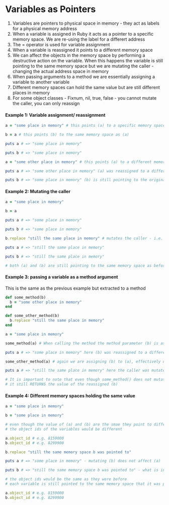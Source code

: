 # Variables as Pointers

1. Variables are pointers to physical space in memory - they act as labels for a physical memory address
2. When a variable is assigned in Ruby it acts as a pointer to a specific memory space.
We are re-using the label for a differert address
3. The = operator is used for variable assignment
4. When a variable is reassigned it points to a different memory space
5. We can affect the objects in the memory space by performing a destructive action on the variable.
When this happens the variable is still pointing to the same memory space but we are mutating the caller -
changing the actual address space in memory
6. When passing arguments to a method we are essentially assigning a variable to another variable
7. Different memory spaces can hold the same value but are still different places in memory
8. For some object classes - Fixnum, nil, true, false - you cannot mutate the caller, you can only reassign

#### Example 1: Variable assignment/ reassignment
```ruby
a = "some place in memory" # this points (a) to a specific memory space

b = a # this points (b) to the same memory space as (a)

puts a # => "some place in memory"

puts b # => "some place in memory"

a = "some other place in memory" # this points (a) to a different memory space

puts a # => "some other place in memory" (a) was reassigned to a different memory space

puts b # => "some place in memory" (b) is still pointing to the original memory space. It was not reassigned 
```

#### Example 2: Mutating the caller
```ruby
a = "some place in memory"

b = a

puts a # => "some place in memory"

puts b # => "some place in memory"

b.replace "still the same place in memory" # mutates the caller - i.e. changes what is in the memory space

puts a # => "still the same place in memory"

puts b # => "still the same place in memory"

# both (a) and (b) are still pointing to the same memory space as before but what is in that space has changed
```

#### Example 3: passing a variable as a method argument
This is the same as the previous example but extracted to a method
```ruby
def some_method(b)
  b = "some other place in memory"
end

def some_other_method(b)
  b.replace "still the same place in memory"
end

a = "some place in memory"

some_method(a) # When calling the method the method parameter (b) is assigned to the method call argument (a)

puts a # => "some place in memory" here (b) was reassigned to a different memory space. The caller was not mutated.

some_other_method(a) # again we are assigning (b) to (a), effectively doing this: b = a

puts a # => "still the same place in memory" here the caller was mutated - what was in the memory space was changed.

# It is important to note that even though some_method() does not mutate the caller (a) 
# it still RETURNS the value of the reassigned (b)
```

#### Example 4: Different memory spaces holding the same value
```ruby
a = "some place in memory"

b = "some place in memory"

# even though the value of (a) and (b) are the smae they point to different spaces in memory
# the object ids of the variables would be different

a.object_id # e.g. 8159000
b.object_id # e.g. 8299900

b.replace "still the same memory space b was pointed to"

puts a # => "some place in memory" - mutating (b) does not affect (a)

puts b # => "still the same memory space b was pointed to" - what is in the memory space (b) is pointed to has changed

# the object ids would be the same as they were before
# each variable is still pointed to the same memory space that it was previously

a.object_id # e.g. 8159000
b.object_id # e.g. 8299900
```
